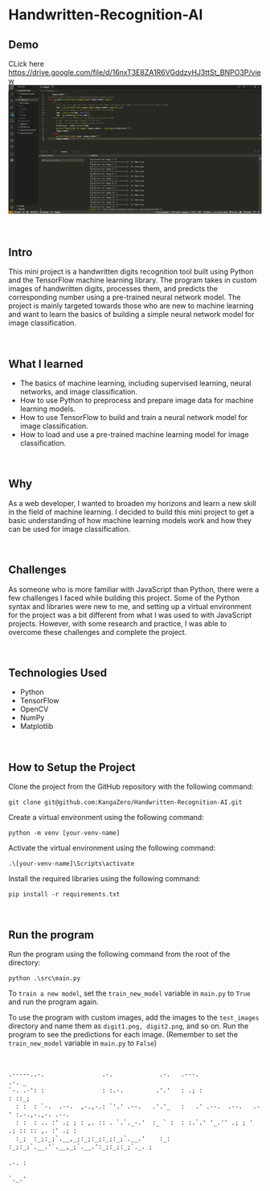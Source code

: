 ﻿# Handwritten-Recognition-AI

## Demo
CLick here <a href="https://drive.google.com/file/d/16nxT3E8ZA1R6VGddzvHJ3ttSt_BNPO3P/view" target="_blank" rel="noreferrer">https://drive.google.com/file/d/16nxT3E8ZA1R6VGddzvHJ3ttSt_BNPO3P/view</a>
<br>
<img src="./assets/demo-view.png" alt="Demo view image">

<br>

## Intro

This mini project is a handwritten digits recognition tool built using Python and the TensorFlow machine learning library. The program takes in custom images of handwritten digits, processes them, and predicts the corresponding number using a pre-trained neural network model. The project is mainly targeted towards those who are new to machine learning and want to learn the basics of building a simple neural network model for image classification.

<br>

## What I learned

- The basics of machine learning, including supervised learning, neural networks, and image classification.
- How to use Python to preprocess and prepare image data for machine learning models.
- How to use TensorFlow to build and train a neural network model for image classification.
- How to load and use a pre-trained machine learning model for image classification.

<br>

## Why

As a web developer, I wanted to broaden my horizons and learn a new skill in the field of machine learning. I decided to build this mini project to get a basic understanding of how machine learning models work and how they can be used for image classification.

<br>

## Challenges

As someone who is more familiar with JavaScript than Python, there were a few challenges I faced while building this project. Some of the Python syntax and libraries were new to me, and setting up a virtual environment for the project was a bit different from what I was used to with JavaScript projects. However, with some research and practice, I was able to overcome these challenges and complete the project.

<br>

## Technologies Used

- Python
- TensorFlow
- OpenCV
- NumPy
- Matplotlib

<br>

## How to Setup the Project

Clone the project from the GitHub repository with the following command:

```
git clone git@github.com:KangaZero/Handwritten-Recognition-AI.git
```

Create a virtual environment using the following command: 

```
python -m venv [your-venv-name]
```

Activate the virtual environment using the following command: 

```
.\[your-venv-name]\Scripts\activate  
```

Install the required libraries using the following command: 

```
pip install -r requirements.txt
```

<br>

## Run the program

Run the program using the following command from the root of the directory: 

```
python .\src\main.py
```

To ```train a new model```, set the ```train_new_model``` variable in ```main.py``` to ```True``` and run the program again.

To use the program with custom images, add the images to the ```test_images``` directory and name them as ```digit1.png, digit2.png```, and so on. 
Run the program to see the predictions for each image. (Remember to set the ```train_new_model``` variable in ```main.py``` to ```False```)

<br>

```
.-----..-.                .-.             .-.   .---.                 .-. _             
`-. .-': :                : :.-.         .'.'   : .; :                : ::_;            
  : :  : `-.  .--.  ,-.,-.: `'.' .--.   .'.'_   :   .' .--.  .--.   .-' :.-.,-.,-. .--. 
  : :  : .. :' .; ; : ,. :: . `.`._-.'  :_ ` :  : :.`.' '_.'' .; ; ' .; :: :: ,. :' .; :
  :_;  :_;:_;`.__,_;:_;:_;:_;:_;`.__.'    :_:   :_;:_;`.__.'`.__,_;`.__.':_;:_;:_;`._. ;
                                                                                   .-. :
                                                                                   `._.'
```
